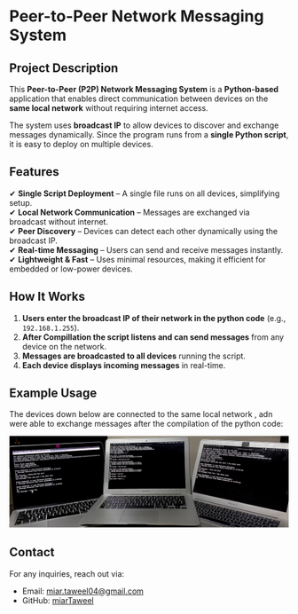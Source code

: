 # Peer-to-Peer Network Messaging System  

## **Project Description**  

This **Peer-to-Peer (P2P) Network Messaging System** is a **Python-based** application that enables direct communication between devices on the **same local network** without requiring internet access.  

The system uses **broadcast IP** to allow devices to discover and exchange messages dynamically. Since the program runs from a **single Python script**, it is easy to deploy on multiple devices.  

## **Features**  

✔ **Single Script Deployment** – A single file runs on all devices, simplifying setup.  
✔ **Local Network Communication** – Messages are exchanged via broadcast without internet.  
✔ **Peer Discovery** – Devices can detect each other dynamically using the broadcast IP.  
✔ **Real-time Messaging** – Users can send and receive messages instantly.  
✔ **Lightweight & Fast** – Uses minimal resources, making it efficient for embedded or low-power devices.  


## **How It Works**  

1. **Users enter the broadcast IP of their network in the python code** (e.g., `192.168.1.255`).  
2. **After Compillation the script listens and can send messages** from any device on the network.  
3. **Messages are broadcasted to all devices** running the script.  
4. **Each device displays incoming messages** in real-time.  

## Example Usage

The devices down below are connected to the same local network , adn were able to exchange messages after the compilation of the python code:

<div align="center">
 <img src="Example.png" alt="Example" width="600"/>
</div>

## Contact

For any inquiries, reach out via:

- Email: [miar.taweel04@gmail.com](mailto\:miar.taweel04@gmail.com)
- GitHub: [miarTaweel](https://github.com/miarTaweel)



